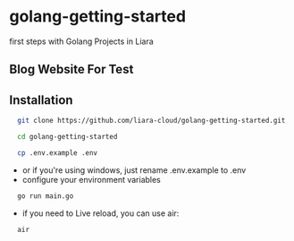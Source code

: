 # golang-getting-started
first steps with Golang Projects in Liara

## Blog Website For Test
## Installation

```bash
  git clone https://github.com/liara-cloud/golang-getting-started.git
```
```bash
  cd golang-getting-started
```
```bash
  cp .env.example .env
```
- or if you're using windows, just rename .env.example to .env
- configure your environment variables
```bash
  go run main.go
```
- if you need to Live reload, you can use air:
```bash
  air
```
